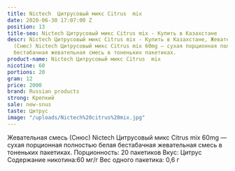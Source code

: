 ```yaml
---
title: Nictech  Цитрусовый микс Citrus  mix
date: 2020-06-30 17:07:00 Z
position: 13
title-seo: Nictech Цитрусовый микс Citrus mix - Купить в Казахстане
descr: Nictech Цитрусовый микс Citrus mix - Купить в Казахстане, Жевательная смесь
  (Снюс) Nictech Цитрусовый микс Citrus mix 60mg — сухая порционная полностью белая
  бестабачная жевательная смесь в тоненьких пакетиках.
product-name: Nictech Цитрусовый микс Citrus  mix
nicotine: 60
portions: 20
gram: 12
price: 2000
brand: Russian products
strong: Крепкий
sale: new-snus
taste: Цитрус
image: "/uploads/Nictech%20citrus%20mix.jpg"
---
```


Жевательная смесь (Снюс) Nictech Цитрусовый микс Citrus mix 60mg — сухая порционная полностью белая бестабачная жевательная смесь в тоненьких пакетиках.
Порционность: 20 пакетиков
Вкус: Цитрус
Содержание никотина:60 мг/г
Вес одного пакетика: 0,6 г